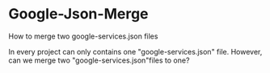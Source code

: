 # Google-Json-Merge
How to merge two google-services.json files

In every project can only contains one "google-services.json" file. However, can we merge two "google-services.json"files to one?
